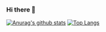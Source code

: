 ### Hi there 👋

[![Anurag's github stats](https://github-readme-stats.vercel.app/api?username=issoupadrink&theme=gradient)](https://github.com/anuraghazra/github-readme-stats)
[![Top Langs](https://github-readme-stats.vercel.app/api/top-langs/?username=issoupadrink&layout=compact)](https://github.com/anuraghazra/github-readme-stats)
